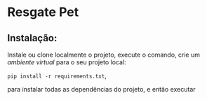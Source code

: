 # Resgate Pet

## Instalação:

Instale ou clone localmente o projeto, execute o comando, crie um *ambiente virtual* para o seu projeto local:

`pip install -r requirements.txt`,

para instalar todas as dependências do projeto, e então executar

